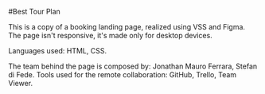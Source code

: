 #Best Tour Plan

This is a copy of a booking landing page, realized using VSS and Figma. 
The page isn't responsive, it's made only for desktop devices. 

Languages used: HTML, CSS.

The team behind the page is composed by: Jonathan Mauro Ferrara, Stefan di Fede. 
Tools used for the remote collaboration: GitHub, Trello, Team Viewer.

